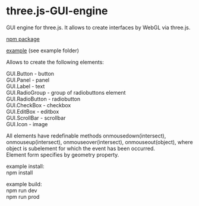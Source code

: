 # three.js-GUI-engine
GUI engine for three.js. It allows to create interfaces by WebGL via three.js.  

[npm package](https://www.npmjs.com/package/three.js-gui-engine)  

[example](https://gui.lvlb.ru) (see example folder)  

Allows to create the following elements:  

GUI.Button - button  
GUI.Panel - panel  
GUI.Label - text  
GUI.RadioGroup - group of radiobuttons element  
GUI.RadioButton - radiobutton  
GUI.CheckBox - checkbox  
GUI.EditBox - editbox  
GUI.ScrollBar - scrollbar  
GUI.Icon - image  

All elements have redefinable methods onmousedown(intersect), onmouseup(intersect), onmouseover(intersect), onmouseout(object), where object is subelement for which the event has been occurred.  
Element form specifies by geometry property.  

example install:  
npm install  

example build:  
npm run dev  
npm run prod
